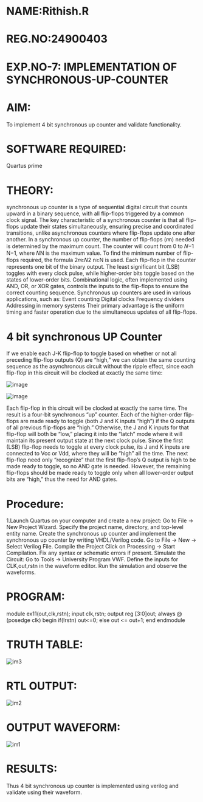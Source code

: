 # NAME:Rithish.R
# REG.NO:24900403
# EXP.NO-7: IMPLEMENTATION OF SYNCHRONOUS-UP-COUNTER

 # AIM:

To implement 4 bit synchronous up counter and validate functionality.

# SOFTWARE REQUIRED:

Quartus prime

# THEORY:
synchronous up counter is a type of sequential digital circuit that counts upward in a binary
sequence, with all flip-flops triggered by a common clock signal. The key characteristic of a
synchronous counter is that all flip-flops update their states simultaneously, ensuring precise and
coordinated transitions, unlike asynchronous counters where flip-flops update one after another.
In a synchronous up counter, the number of flip-flops (𝑛n) needed is determined by the maximum
count. The counter will count from 0 to 𝑁−1 N−1, where 𝑁N is the maximum value. To find the
minimum number of flip-flops required, the formula 2𝑛≥𝑁2 n≥N is used.
Each flip-flop in the counter represents one bit of the binary output. The least significant bit (LSB)
toggles with every clock pulse, while higher-order bits toggle based on the states of lower-order
bits. Combinational logic, often implemented using AND, OR, or XOR gates, controls the inputs to
the flip-flops to ensure the correct counting sequence.
Synchronous up counters are used in various applications, such as: Event counting Digital clocks
Frequency dividers Addressing in memory systems
Their primary advantage is the uniform timing and faster operation due to the simultaneous
updates of all flip-flops.
# 4 bit synchronous UP Counter

If we enable each J-K flip-flop to toggle based on whether or not all preceding flip-flop outputs (Q) are “high,” we can obtain the same counting sequence as the asynchronous circuit without the ripple effect, since each flip-flop in this circuit will be clocked at exactly the same time:

![image](https://github.com/naavaneetha/SYNCHRONOUS-UP-COUNTER/assets/154305477/d5db3fa0-e413-404c-b80e-b2f39d82e7e8)


![image](https://github.com/naavaneetha/SYNCHRONOUS-UP-COUNTER/assets/154305477/52cb61eb-d04b-442d-810c-31185a68410b)

Each flip-flop in this circuit will be clocked at exactly the same time.
The result is a four-bit synchronous “up” counter. Each of the higher-order flip-flops are made ready to toggle (both J and K inputs “high”) if the Q outputs of all previous flip-flops are “high.”
Otherwise, the J and K inputs for that flip-flop will both be “low,” placing it into the “latch” mode where it will maintain its present output state at the next clock pulse.
Since the first (LSB) flip-flop needs to toggle at every clock pulse, its J and K inputs are connected to Vcc or Vdd, where they will be “high” all the time.
The next flip-flop need only “recognize” that the first flip-flop’s Q output is high to be made ready to toggle, so no AND gate is needed.
However, the remaining flip-flops should be made ready to toggle only when all lower-order output bits are “high,” thus the need for AND gates.

# Procedure:

1.Launch Quartus on your computer and create a new project: Go to File → New Project Wizard.
Specify the project name, directory, and top-level entity name.
Create the synchronous up counter and implement the synchronous up counter by writing
VHDL/Verilog code. Go to File → New → Select Verilog File.
Compile the Project Click on Processing → Start Compilation.
Fix any syntax or schematic errors if present.
Simulate the Circuit: Go to Tools → University Program VWF.
Define the inputs for CLK,out,rstn in the waveform editor.
Run the simulation and observe the waveforms.

# PROGRAM:

module ex11(out,clk,rstn);
input clk,rstn;
output reg [3:0]out;
always @ (posedge clk)
begin
if(!rstn)
out<=0;
else
out <= out+1;
end
endmodule

 

# TRUTH TABLE:
![im3](https://github.com/user-attachments/assets/0842606b-d8d6-45dd-8def-749f6ed5a09b)


# RTL OUTPUT:
![im2](https://github.com/user-attachments/assets/52ae83c4-5486-446c-b5a2-264c4ae96a56)


# OUTPUT WAVEFORM:
![im1](https://github.com/user-attachments/assets/791b572f-9da1-43fe-bdc5-0b713e160967)

# RESULTS:
Thus 4 bit synchronous up counter is implemented using verilog and validate using their waveform.

